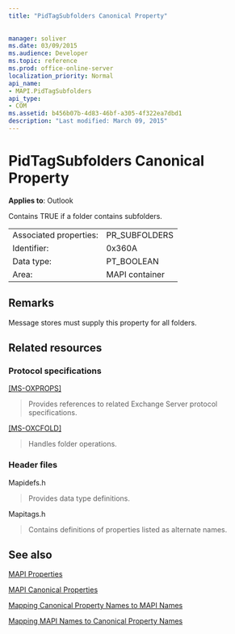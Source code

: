 ```yaml
---
title: "PidTagSubfolders Canonical Property"
 
 
manager: soliver
ms.date: 03/09/2015
ms.audience: Developer
ms.topic: reference
ms.prod: office-online-server
localization_priority: Normal
api_name:
- MAPI.PidTagSubfolders
api_type:
- COM
ms.assetid: b456b07b-4d83-46bf-a305-4f322ea7dbd1
description: "Last modified: March 09, 2015"
---
```


# PidTagSubfolders Canonical Property

  
  
**Applies to**: Outlook 
  
Contains TRUE if a folder contains subfolders.
  
|||
|:-----|:-----|
|Associated properties:  <br/> |PR_SUBFOLDERS  <br/> |
|Identifier:  <br/> |0x360A  <br/> |
|Data type:  <br/> |PT_BOOLEAN  <br/> |
|Area:  <br/> |MAPI container  <br/> |
   
## Remarks

Message stores must supply this property for all folders.
  
## Related resources

### Protocol specifications

[[MS-OXPROPS]](http://msdn.microsoft.com/library/f6ab1613-aefe-447d-a49c-18217230b148%28Office.15%29.aspx)
  
> Provides references to related Exchange Server protocol specifications.
    
[[MS-OXCFOLD]](http://msdn.microsoft.com/library/c0f31b95-c07f-486c-98d9-535ed9705fbf%28Office.15%29.aspx)
  
> Handles folder operations.
    
### Header files

Mapidefs.h
  
> Provides data type definitions.
    
Mapitags.h
  
> Contains definitions of properties listed as alternate names.
    
## See also



[MAPI Properties](mapi-properties.md)
  
[MAPI Canonical Properties](mapi-canonical-properties.md)
  
[Mapping Canonical Property Names to MAPI Names](mapping-canonical-property-names-to-mapi-names.md)
  
[Mapping MAPI Names to Canonical Property Names](mapping-mapi-names-to-canonical-property-names.md)

